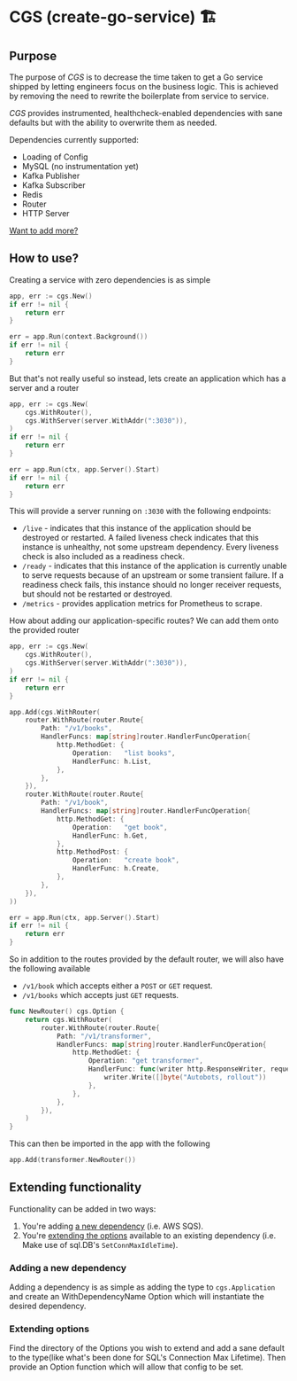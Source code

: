# CGS (create-go-service) 🏗️

## Purpose

The purpose of _CGS_ is to decrease the time taken to get a Go service shipped by letting engineers focus on the 
business logic. This is achieved by removing the need to rewrite the boilerplate from service to service.

_CGS_ provides instrumented, healthcheck-enabled dependencies with sane defaults but with the ability to overwrite them as 
needed.

Dependencies currently supported:

- Loading of Config
- MySQL (no instrumentation yet)
- Kafka Publisher
- Kafka Subscriber
- Redis
- Router
- HTTP Server

[Want to add more?](#extending-functionality)

## How to use?

Creating a service with zero dependencies is as simple
```go
app, err := cgs.New()
if err != nil {
	return err
}

err = app.Run(context.Background())
if err != nil {
	return err
}
```

But that's not really useful so instead, lets create an application which has a server and a router
```go
app, err := cgs.New(
	cgs.WithRouter(),
	cgs.WithServer(server.WithAddr(":3030")), 
)
if err != nil {
    return err
}

err = app.Run(ctx, app.Server().Start)
if err != nil {
    return err
}
```

This will provide a server running on `:3030` with the following endpoints:

- `/live` - indicates that this instance of the application should be destroyed or restarted. A failed liveness check 
indicates that this instance is unhealthy, not some upstream dependency. Every liveness check is also included as a 
readiness check.
- `/ready` - indicates that this instance of the application is currently unable to serve requests because of an 
upstream or some transient failure. If a readiness check fails, this instance should no longer receiver requests, but 
should not be restarted or destroyed.
- `/metrics` -  provides application metrics for Prometheus to scrape.

How about adding our application-specific routes? We can add them onto the provided router
```go
app, err := cgs.New(
	cgs.WithRouter(),
	cgs.WithServer(server.WithAddr(":3030")), 
)
if err != nil {
    return err
}

app.Add(cgs.WithRouter(
	router.WithRoute(router.Route{
		Path: "/v1/books",
		HandlerFuncs: map[string]router.HandlerFuncOperation{
			http.MethodGet: {
				Operation:   "list books",
				HandlerFunc: h.List,
			},
		},
	}),
	router.WithRoute(router.Route{
		Path: "/v1/book",
		HandlerFuncs: map[string]router.HandlerFuncOperation{
			http.MethodGet: {
				Operation:   "get book",
				HandlerFunc: h.Get,
			},
			http.MethodPost: {
				Operation:   "create book",
				HandlerFunc: h.Create,
			},
		},
	}),
))

err = app.Run(ctx, app.Server().Start)
if err != nil {
    return err
}
```

So in addition to the routes provided by the default router, we will also have the following available

- `/v1/book` which accepts either a `POST` or `GET` request.
- `/v1/books` which accepts just `GET` requests.

```go
func NewRouter() cgs.Option {
	return cgs.WithRouter(
		router.WithRoute(router.Route{
			Path: "/v1/transformer",
			HandlerFuncs: map[string]router.HandlerFuncOperation{
				http.MethodGet: {
					Operation: "get transformer",
					HandlerFunc: func(writer http.ResponseWriter, request *http.Request) {
						writer.Write([]byte("Autobots, rollout"))
					},
				},
			},
		}),
	)
}
```

This can then be imported in the app with the following

```go
app.Add(transformer.NewRouter())
```

## Extending functionality

Functionality can be added in two ways:

1) You're adding [a new dependency](#adding-a-new-dependency) (i.e. AWS SQS).
2) You're [extending the options](#extending-options) available to an existing dependency (i.e. Make use of sql.DB's `SetConnMaxIdleTime`).

### Adding a new dependency

Adding a dependency is as simple as adding the type to `cgs.Application` and create an WithDependencyName Option 
which will instantiate the desired dependency.

### Extending options

Find the directory of the Options you wish to extend and add a sane default to the type(like what's been done for SQL's 
Connection Max Lifetime). Then provide an Option function which will allow that config to be set.

